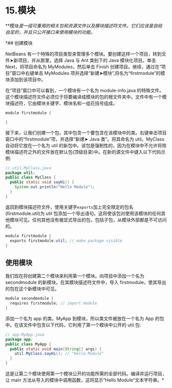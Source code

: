# 15.模块

**模块*是一组可重用的相关包和资源文件以及模块描述符文件。它们应该是自给自足的，并且只公开接口来使用模块的功能。*

 *## 创建模块

NetBeans 有一个特殊的项目类型来管理多个模块。要创建这样一个项目，转到文件➤新项目，并从那里，选择 Java 与 Ant 类别下的 Java 模块化项目。单击 Next，将项目命名为 MyModules，然后单击 Finish 创建项目。继续，通过在“项目”窗口中右键单击 MyModules 项并选择“新建➤模块”,将名为“firstmodule”的模块添加到该项目中。

在“项目”窗口中可以看到，一个模块有一个名为 module-info.java 的特殊文件。这个模块描述符文件必须位于将要编译成模块的包的根文件夹中。文件中有一个模块描述符，它由模块关键字、模块名和一组花括号组成。

```java
module firstmodule {

}

```

接下来，让我们创建一个包，其中包含一个要包含在该模块中的类。右键单击项目窗口中的“firstmodule”项，并选择“新建➤ Java 类”。将其命名为 util。MyClass 自动将它放在一个名为 util 的新包中。该包是强制性的，因为在模块中不允许将除模块描述符之外的文件放在默认包(顶级目录)中。在新的源文件中键入以下代码示例:

```java
// util.MyClass.java
package util;
public class MyClass {
  public static void sayHi() {
    System.out.println("Hello Module");
  }
}

```

返回到模块描述符文件，使用关键字`exports`加上完全限定的包名(firstmodule.util)为 util 包添加一个导出语句。这将使该包对使用该模块的任何其他模块可见。任何其他没有被显式导出的包，包括子包，从模块外部都是不可访问的。

```java
module firstmodule {
  exports firstmodule.util; // make package visible
}

```

## 使用模块

我们现在将创建第二个模块来利用第一个模块。向项目中添加一个名为 secondmodule 的新模块。在其模块描述符文件中，导入 firstmodule，使其导出的包在这个新模块中可见。

```java
module secondmodule {
  requires firstmodule; // import module
}

```

添加一个名为 app 的类。MyApp 到模块，所以类文件被放在一个名为 App 的包中。在该文件中包含以下代码，它利用了第一个模块中公开的 util 包:

```java
// app.MyApp.java
package app;
public class MyApp {
  public static void main(String[] args) {
    util.MyClass.sayHi(); // "Hello Module"
  }
}

```

这是让第二个模块使用第一个模块公开的功能所需的全部代码。编译并运行项目，让 main 方法从导入的模块中调用函数，这将显示“Hello Module”文本字符串。*